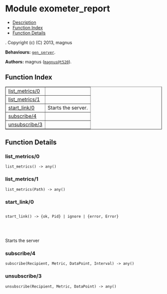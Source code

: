 

# Module exometer_report #
* [Description](#description)
* [Function Index](#index)
* [Function Details](#functions)


.
Copyright (c) (C) 2013, magnus

__Behaviours:__ [`gen_server`](gen_server.md).

__Authors:__ magnus ([`magnus@t520`](mailto:magnus@t520)).
<a name="index"></a>

## Function Index ##


<table width="100%" border="1" cellspacing="0" cellpadding="2" summary="function index"><tr><td valign="top"><a href="#list_metrics-0">list_metrics/0</a></td><td></td></tr><tr><td valign="top"><a href="#list_metrics-1">list_metrics/1</a></td><td></td></tr><tr><td valign="top"><a href="#start_link-0">start_link/0</a></td><td>
Starts the server.</td></tr><tr><td valign="top"><a href="#subscribe-4">subscribe/4</a></td><td></td></tr><tr><td valign="top"><a href="#unsubscribe-3">unsubscribe/3</a></td><td></td></tr></table>


<a name="functions"></a>

## Function Details ##

<a name="list_metrics-0"></a>

### list_metrics/0 ###

`list_metrics() -> any()`


<a name="list_metrics-1"></a>

### list_metrics/1 ###

`list_metrics(Path) -> any()`


<a name="start_link-0"></a>

### start_link/0 ###


<pre><code>
start_link() -&gt; {ok, Pid} | ignore | {error, Error}
</code></pre>

<br></br>



Starts the server

<a name="subscribe-4"></a>

### subscribe/4 ###

`subscribe(Recipient, Metric, DataPoint, Interval) -> any()`


<a name="unsubscribe-3"></a>

### unsubscribe/3 ###

`unsubscribe(Recipient, Metric, DataPoint) -> any()`


